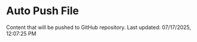 # Auto Push File

Content that will be pushed to GitHub repository.
Last updated: 07/17/2025, 12:07:25 PM
